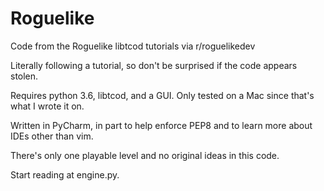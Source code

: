 # Roguelike
Code from the Roguelike libtcod tutorials via r/roguelikedev

Literally following a tutorial, so don't be surprised if the code appears stolen.

Requires python 3.6, libtcod, and a GUI. Only tested on a Mac since that's what I wrote it on.

Written in PyCharm, in part to help enforce PEP8 and to learn more about IDEs other than vim.

There's only one playable level and no original ideas in this code.

Start reading at engine.py.
